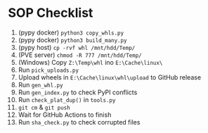 # SOP Checklist

1. (pypy docker) `python3 copy_whls.py`
2. (pypy docker) `python3 build_many.py`
3. (pypy host) `cp -rvf whl /mnt/hdd/Temp/`
4. (PVE server) `chmod -R 777 /mnt/hdd/Temp/`
5. (Windows) Copy `Z:\Temp\whl` ino `E:\Cache\linux\`
6. Run `pick_uploads.py`
7. Upload wheels in `E:\Cache\linux\whl\upload` to GitHub release
8. Run `gen_whl.py`
9. Run `gen_index.py` to check PyPI conflicts
10. Run `check_plat_dup()` in `tools.py`
11. `git cm` & `git push`
12. Wait for GitHub Actions to finish
13. Run `sha_check.py` to check corrupted files
